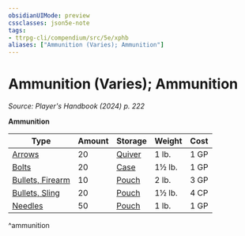 ```yaml
---
obsidianUIMode: preview
cssclasses: json5e-note
tags:
- ttrpg-cli/compendium/src/5e/xphb
aliases: ["Ammunition (Varies); Ammunition"]
---
```

# Ammunition (Varies); Ammunition
*Source: Player's Handbook (2024) p. 222* 

**Ammunition**

| Type | Amount | Storage | Weight | Cost |
|------|--------|---------|--------|------|
| [Arrows](Misc%20Files/CLI/compendium/items/arrows-20-xphb.md) | 20 | [Quiver](Misc%20Files/CLI/compendium/items/quiver-xphb.md) | 1 lb. | 1 GP |
| [Bolts](Misc%20Files/CLI/compendium/items/bolts-20-xphb.md) | 20 | [Case](Misc%20Files/CLI/compendium/items/crossbow-bolt-case-xphb.md) | 1½ lb. | 1 GP |
| [Bullets, Firearm](Misc%20Files/CLI/compendium/items/firearm-bullets-10-xphb.md) | 10 | [Pouch](Misc%20Files/CLI/compendium/items/pouch-xphb.md) | 2 lb. | 3 GP |
| [Bullets, Sling](Misc%20Files/CLI/compendium/items/sling-bullet-xphb.md) | 20 | [Pouch](Misc%20Files/CLI/compendium/items/pouch-xphb.md) | 1½ lb. | 4 CP |
| [Needles](Misc%20Files/CLI/compendium/items/needles-50-xphb.md) | 50 | [Pouch](Misc%20Files/CLI/compendium/items/pouch-xphb.md) | 1 lb. | 1 GP |
^ammunition